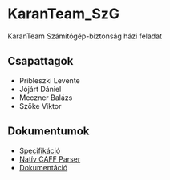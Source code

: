 # KaranTeam_SzG
KaranTeam Számítógép-biztonság házi feladat

## Csapattagok
* Pribleszki Levente
* Jójárt Dániel
* Meczner Balázs
* Szőke Viktor

## Dokumentumok
* [Specifikáció](https://github.com/DaniVagyok/KaranTeam_SzG/wiki/Specifikáció)
* [Natív CAFF Parser](https://github.com/DaniVagyok/KaranTeam_SzG/wiki/Nat%C3%ADv-CAFF-Parser)
* [Dokumentáció](https://github.com/DaniVagyok/KaranTeam_SzG/wiki/Dokumentáció)
